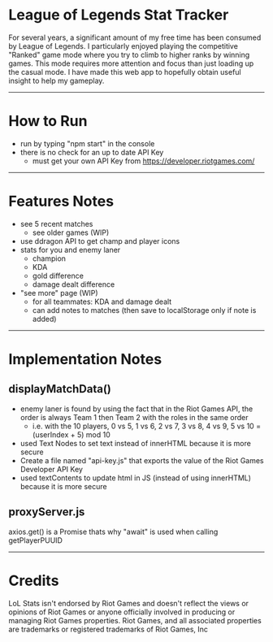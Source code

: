 # League of Legends Stat Tracker
For several years, a significant amount of my free time has been consumed by League of Legends. I particularly enjoyed playing the competitive "Ranked" game mode where you try to climb to higher ranks by winning games. This mode requires more attention and focus than just loading up the casual mode. I have made this web app to hopefully obtain useful insight to help my gameplay.
***
# How to Run
- run by typing "npm start" in the console
- there is no check for an up to date API Key
  - must get your own API Key from https://developer.riotgames.com/
***
# Features Notes
- see 5 recent matches
  - see older games (WIP)
- use ddragon API to get champ and player icons 
- stats for you and enemy laner
  - champion
  - KDA
  - gold difference
  - damage dealt difference
- "see more" page (WIP)
  - for all teammates: KDA and damage dealt
  - can add notes to matches (then save to localStorage only if note is added)
***
# Implementation Notes
## displayMatchData()
  - enemy laner is found by using the fact that in the Riot Games API, the order is always Team 1 then Team 2 with the roles in the same order
    - i.e. with the 10 players, 0 vs 5, 1 vs 6, 2 vs 7, 3 vs 8, 4 vs 9, 5 vs 10 = (userIndex + 5) mod 10
  -  used Text Nodes to set text instead of innerHTML because it is more secure
  - Create a file named "api-key.js" that exports the value of the Riot Games Developer API Key
  - used textContents to update html in JS (instead of using innerHTML) because it is more secure 
## proxyServer.js
axios.get() is a Promise thats why "await" is used when calling getPlayerPUUID
***
# Credits
 LoL Stats isn't endorsed by Riot Games and doesn't reflect the views or opinions of Riot Games or anyone officially involved in producing or managing Riot Games properties. Riot Games, and all associated properties are trademarks or registered trademarks of Riot Games, Inc
  
